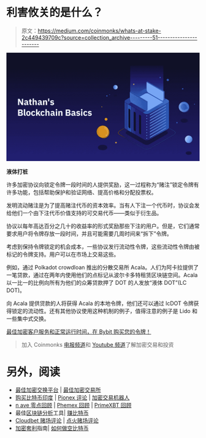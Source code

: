 # 利害攸关的是什么？

> 原文：<https://medium.com/coinmonks/whats-at-stake-2c449439709c?source=collection_archive---------51----------------------->

![](img/d0e088d4b375e0eb3438f1bc382a6862.png)

**液体打桩**

许多加密协议向锁定令牌一段时间的人提供奖励，这一过程称为“赌注”锁定令牌有许多功能，包括帮助保护和验证网络、提高价格和分配投票权。

发明流动赌注是为了提高赌注代币的资本效率。当有人下注一个代币时，协议会发给他们一个由下注代币价值支持的可交易代币——类似于衍生品。

协议以每年高达百分之几十的收益率的形式奖励那些下注的用户。但是，它们通常要求用户将令牌存放一段时间，并且可能需要几周时间来“拆下”令牌。

考虑到保持令牌锁定的机会成本，一些协议发行流动性令牌，这些流动性令牌由被标记的令牌支持。用户可以在市场上交易这些。

例如，通过 Polkadot crowdloan 推出的分散交易所 Acala。人们为阿卡拉提供了一笔贷款，通过在两年内使用他们的点标记从波尔卡多特租赁区块链空间。Acala 以一比一的比例向所有为他们的众筹贷款押了 DOT 的人发放“液体 DOT”(LC DOT)。

向 Acala 提供贷款的人将获得 Acala 的本地令牌，他们还可以通过 lcDOT 令牌获得锁定的流动性。还有其他协议使用这种机制的例子，值得注意的例子是 Lido 和一些集中式交换。

[最佳加密客户服务和正常运行时间，在 Bybit 购买您的令牌！](http://www.bybit.com)

> 加入 Coinmonks [电报频道](https://t.me/coincodecap)和 [Youtube 频道](https://www.youtube.com/c/coinmonks/videos)了解加密交易和投资

# 另外，阅读

*   [最佳加密交换平台](https://coincodecap.com/best-crypto-swap-platforms) | [最佳加密交易所](https://coincodecap.com/crypto-exchange)
*   [购买比特币印度](/coinmonks/buy-bitcoin-in-india-feb50ddfef94) | [Pionex 评论](/coinmonks/pionex-review-exchange-with-crypto-trading-bot-1e459d0191ea) | [加密交易机器人](/coinmonks/crypto-trading-bot-c2ffce8acb2a)
*   [n ave 零点回顾](/coinmonks/ngrave-zero-review-c465cf8307fc) | [Phemex 回顾](/coinmonks/phemex-review-4cfba0b49e28) | [PrimeXBT 回顾](/coinmonks/primexbt-review-88e0815be858)
*   最佳[区块链分析](https://bitquery.io/blog/best-blockchain-analysis-tools-and-software)工具| [赚比特币](/coinmonks/earn-bitcoin-6e8bd3c592d9)
*   [Cloudbet 赌场评论](https://coincodecap.com/cloudbet-casino-review) | [点火赌场评论](https://coincodecap.com/ignition-casino-review)
*   [加密套利](/coinmonks/crypto-arbitrage-guide-how-to-make-money-as-a-beginner-62bfe5c868f6)指南| [如何做空比特币](/coinmonks/how-to-short-bitcoin-568a2d0b4ae5)